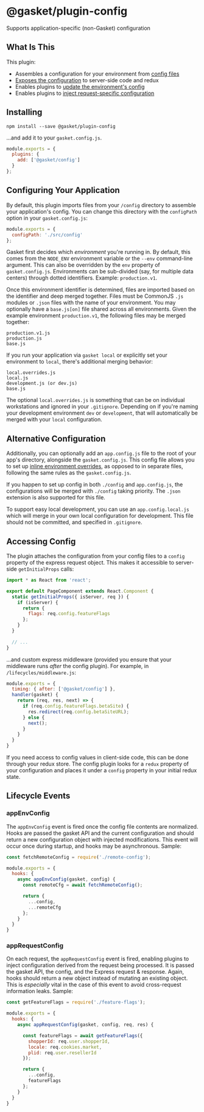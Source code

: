 # @gasket/plugin-config

Supports application-specific (non-Gasket) configuration

## What Is This

This plugin:

* Assembles a configuration for your environment from
  [config files](#application-config-files)
* [Exposes the configuration](#accessing-config) to server-side code and redux
* Enables plugins to [update the environment's config](#appenvconfig)
* Enables plugins to [inject request-specific configuration](#apprequestconfig)

## Installing

```shell
npm install --save @gasket/plugin-config
```

...and add it to your `gasket.config.js`.

```js
module.exports = {
  plugins: {
    add: ['@gasket/config']
  }
};
```

## Configuring Your Application

By default, this plugin imports files from your `/config` directory to assemble
your application's config. You can change this directory with the `configPath`
option in your `gasket.config.js`:

```js
module.exports = {
  configPath: './src/config'
};
```

Gasket first decides which _environment_ you're running in. By default, this
comes from the `NODE_ENV` environment variable or the `--env` command-line
argument. This can also be overridden by the `env` property of
`gasket.config.js`. Environments can be sub-divided (say, for multiple data
centers) through dotted identifiers. Example: `production.v1`.

Once this environment identifier is determined, files are imported based on the
identifier and deep merged together. Files must be CommonJS `.js` modules or
`.json` files with the name of your environment. You may optionally have a
`base.js[on]` file shared across all environments. Given the example
environment `production.v1`, the following files may be merged together:

```
production.v1.js
production.js
base.js
```

If you run your application via `gasket local` or explicitly set your
environment to `local`, there's additional merging behavior:

```
local.overrides.js
local.js
development.js (or dev.js)
base.js
```

The optional `local.overrides.js` is something that can be on individual
workstations and ignored in your `.gitignore`. Depending on if you're naming
your development environment `dev` or `development`, that will automatically
be merged with your `local` configuration.

## Alternative Configuration

Additionally, you can optionally add an `app.config.js` file to the root of
your app's directory, alongside the `gasket.config.js`. This config file allows
you to set up [inline environment overrides], as opposed to in separate files,
following the same rules as the `gasket.config.js`.

If you happen to set up config in both `./config` and `app.config.js`, the
configurations will be merged with `./config` taking priority. The `.json`
extension is also supported for this file.

To support easy local development, you can use an `app.config.local.js`
which will merge in your own local configuration for development. This file
should not be committed, and specified in `.gitignore`.

## Accessing Config

The plugin attaches the configuration from your config files to a `config`
property of the express request object. This makes it accessible to server-side
`getInitialProps` calls:

```jsx harmony
import * as React from 'react';

export default PageComponent extends React.Component {
  static getInitialProps({ isServer, req }) {
    if (isServer) {
      return {
        flags: req.config.featureFlags
      };      
    }
  }
  
  // ...
}
```

...and custom express middleware (provided you ensure that your middleware
runs _after_ the config plugin). For example, in `/lifecycles/middleware.js`:

```js
module.exports = {
  timing: { after: ['@gasket/config'] },
  handler(gasket) {
    return (req, res, next) => {
      if (req.config.featureFlags.betaSite) {
        res.redirect(req.config.betaSiteURL);
      } else {
        next();
      }
    }
  }
}
```

If you need access to config values in client-side code, this can be done
through your redux store. The config plugin looks for a `redux` property of your
configuration and places it under a `config` property in your initial redux
state.

## Lifecycle Events

### appEnvConfig

The `appEnvConfig` event is fired once the config file contents are normalized.
Hooks are passed the gasket API and the current configuration and should
return a new configuration object with injected modifications. This event will
occur once during startup, and hooks may be asynchronous. Sample:

```js
const fetchRemoteConfig = require('./remote-config');

module.exports = {
  hooks: {
    async appEnvConfig(gasket, config) {
      const remoteCfg = await fetchRemoteConfig();

      return {
        ...config,
        ...remoteCfg
      };
    }
  }
}
```

### appRequestConfig

On each request, the `appRequestConfig` event is fired, enabling plugins to
inject configuration derived from the request being processed. It is passed
the gasket API, the config, and the Express request & response. Again, hooks
should return a new object instead of mutating an existing object. This is
_especially_ vital in the case of this event to avoid cross-request information
leaks. Sample:

```js
const getFeatureFlags = require('./feature-flags');

module.exports = {
  hooks: {
    async appRequestConfig(gasket, config, req, res) {

      const featureFlags = await getFeatureFlags({
        shopperId: req.user.shopperId,
        locale: req.cookies.market,
        plid: req.user.resellerId
      });

      return {
        ...config,
        featureFlags
      };
    }
  }
}
```

[inline environment overrides]:https://github.com/godaddy/gasket/docs/blob/master/guides/configuration.md#environments
